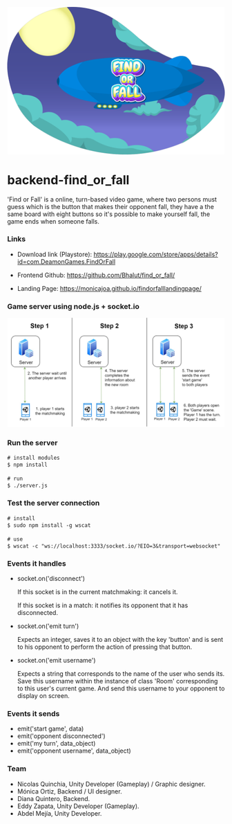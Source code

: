 ![cover](./pictures/cover.png?raw=true "cover")

# backend-find_or_fall

'Find or Fall' is a online, turn-based video game, where two persons must guess which is the button that makes their opponent fall, they have a the same board with eight buttons so it's possible to make yourself fall, the game ends when someone falls.

### Links

- Download link (Playstore):
https://play.google.com/store/apps/details?id=com.DeamonGames.FindOrFall

- Frontend Github:
https://github.com/Bhalut/find_or_fall/

- Landing Page:
https://monicajoa.github.io/findorfalllandingpage/

### Game server using node.js + socket.io

![diagram](./pictures/diagram.jpg?raw=true "Diagram")


### Run the server
```
# install modules
$ npm install

# run
$ ./server.js
```

### Test the server connection
```
# install
$ sudo npm install -g wscat

# use
$ wscat -c "ws://localhost:3333/socket.io/?EIO=3&transport=websocket"
```

### Events it handles

- socket.on('disconnect')

  If this socket is in the current matchmaking: it cancels it.

  If this socket is in a match: it notifies its opponent that it has disconnected.

- socket.on('emit turn')

  Expects an integer, saves it to an object with the key 'button' and is sent to his opponent to perform the action of pressing that button.

- socket.on('emit username')

  Expects a string that corresponds to the name of the user who sends its.
  Save this username within the instance of class 'Room' corresponding to this user's current game. And send this username to your opponent to display on screen.

### Events it sends

- emit('start game', data)
- emit('opponent disconnected')
- emit('my turn', data_object)
- emit('opponent username', data_object)

### Team

- Nicolas Quinchia, Unity Developer (Gameplay) / Graphic designer.
- Mónica Ortiz, Backend / UI designer.
- Diana Quintero, Backend.
- Eddy Zapata, Unity Developer (Gameplay).
- Abdel Mejía, Unity Developer.
